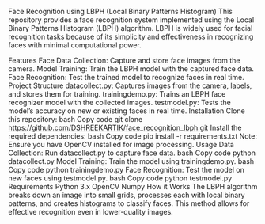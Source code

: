 Face Recognition using LBPH (Local Binary Patterns Histogram)
This repository provides a face recognition system implemented using the Local Binary Patterns Histogram (LBPH) algorithm. LBPH is widely used for facial recognition tasks because of its simplicity and effectiveness in recognizing faces with minimal computational power.

Features
Face Data Collection: Capture and store face images from the camera.
Model Training: Train the LBPH model with the captured face data.
Face Recognition: Test the trained model to recognize faces in real time.
Project Structure
datacollect.py: Captures images from the camera, labels, and stores them for training.
trainingdemo.py: Trains an LBPH face recognizer model with the collected images.
testmodel.py: Tests the model’s accuracy on new or existing faces in real time.
Installation
Clone this repository:
bash
Copy code
git clone https://github.com/DSHREEKARTIK/face_recognition_lbph.git
Install the required dependencies:
bash
Copy code
pip install -r requirements.txt
Note: Ensure you have OpenCV installed for image processing.
Usage
Data Collection: Run datacollect.py to capture face data.
bash
Copy code
python datacollect.py
Model Training: Train the model using trainingdemo.py.
bash
Copy code
python trainingdemo.py
Face Recognition: Test the model on new faces using testmodel.py.
bash
Copy code
python testmodel.py
Requirements
Python 3.x
OpenCV
Numpy
How it Works
The LBPH algorithm breaks down an image into small grids, processes each with local binary patterns, and creates histograms to classify faces. This method allows for effective recognition even in lower-quality images.
